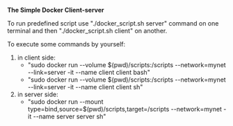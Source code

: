 **The Simple Docker Client-server**

To run predefined script use "./docker_script.sh server" command on one terminal and then "./docker_script.sh client" on another. 

To execute some commands by yourself:
1) in client side:
	- "sudo docker run --volume $(pwd)/scripts:/scripts --network=mynet --link=server -it --name client client bash"
	- "sudo docker run --volume $(pwd)/scripts:/scripts --network=mynet --link=server -it --name client client sh"
2) in server side:
	- "sudo docker run --mount type=bind,source=$(pwd)/scripts,target=/scripts --network=mynet -it --name server server sh"
